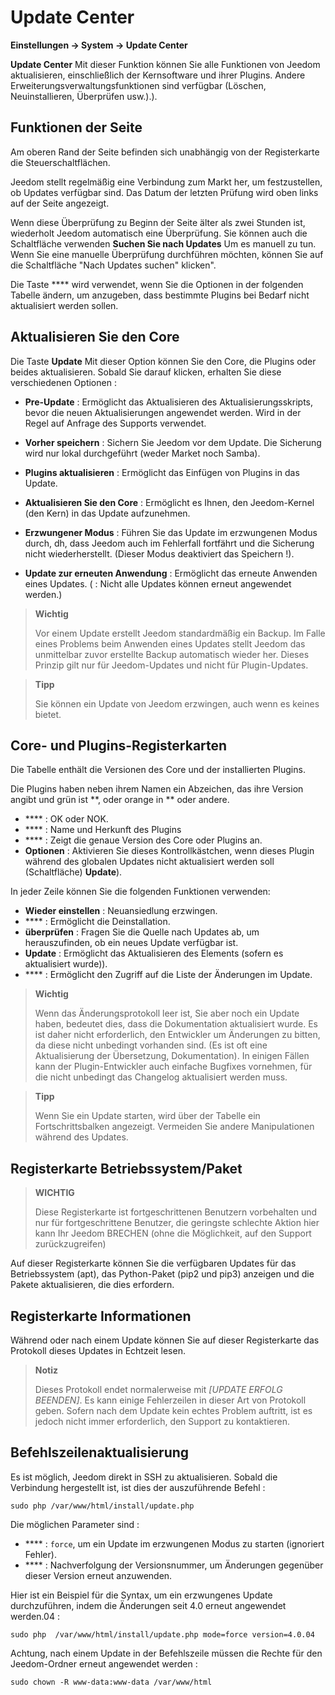 # Update Center
**Einstellungen → System → Update Center**


 **Update Center** Mit dieser Funktion können Sie alle Funktionen von Jeedom aktualisieren, einschließlich der Kernsoftware und ihrer Plugins.
Andere Erweiterungsverwaltungsfunktionen sind verfügbar (Löschen, Neuinstallieren, Überprüfen usw.).).


## Funktionen der Seite

Am oberen Rand der Seite befinden sich unabhängig von der Registerkarte die Steuerschaltflächen.

Jeedom stellt regelmäßig eine Verbindung zum Markt her, um festzustellen, ob Updates verfügbar sind. Das Datum der letzten Prüfung wird oben links auf der Seite angezeigt.

Wenn diese Überprüfung zu Beginn der Seite älter als zwei Stunden ist, wiederholt Jeedom automatisch eine Überprüfung.
Sie können auch die Schaltfläche verwenden **Suchen Sie nach Updates** Um es manuell zu tun.
Wenn Sie eine manuelle Überprüfung durchführen möchten, können Sie auf die Schaltfläche "Nach Updates suchen" klicken".

Die Taste **** wird verwendet, wenn Sie die Optionen in der folgenden Tabelle ändern, um anzugeben, dass bestimmte Plugins bei Bedarf nicht aktualisiert werden sollen.

## Aktualisieren Sie den Core

Die Taste **Update** Mit dieser Option können Sie den Core, die Plugins oder beides aktualisieren.
Sobald Sie darauf klicken, erhalten Sie diese verschiedenen Optionen :
- **Pre-Update** : Ermöglicht das Aktualisieren des Aktualisierungsskripts, bevor die neuen Aktualisierungen angewendet werden. Wird in der Regel auf Anfrage des Supports verwendet.
- **Vorher speichern** : Sichern Sie Jeedom vor dem Update. Die Sicherung wird nur lokal durchgeführt (weder Market noch Samba).
- **Plugins aktualisieren** : Ermöglicht das Einfügen von Plugins in das Update.
- **Aktualisieren Sie den Core** : Ermöglicht es Ihnen, den Jeedom-Kernel (den Kern) in das Update aufzunehmen.

- **Erzwungener Modus** : Führen Sie das Update im erzwungenen Modus durch, dh, dass Jeedom auch im Fehlerfall fortfährt und die Sicherung nicht wiederherstellt. (Dieser Modus deaktiviert das Speichern !).
- **Update zur erneuten Anwendung** : Ermöglicht das erneute Anwenden eines Updates. ( : Nicht alle Updates können erneut angewendet werden.)

> **Wichtig**
>
> Vor einem Update erstellt Jeedom standardmäßig ein Backup. Im Falle eines Problems beim Anwenden eines Updates stellt Jeedom das unmittelbar zuvor erstellte Backup automatisch wieder her. Dieses Prinzip gilt nur für Jeedom-Updates und nicht für Plugin-Updates.

> **Tipp**
>
> Sie können ein Update von Jeedom erzwingen, auch wenn es keines bietet.

## Core- und Plugins-Registerkarten

Die Tabelle enthält die Versionen des Core und der installierten Plugins.

Die Plugins haben neben ihrem Namen ein Abzeichen, das ihre Version angibt und grün ist **, oder orange in ** oder andere.

- **** : OK oder NOK.
- **** : Name und Herkunft des Plugins
- **** : Zeigt die genaue Version des Core oder Plugins an.
- **Optionen** : Aktivieren Sie dieses Kontrollkästchen, wenn dieses Plugin während des globalen Updates nicht aktualisiert werden soll (Schaltfläche) **Update**).

In jeder Zeile können Sie die folgenden Funktionen verwenden:

- **Wieder einstellen** : Neuansiedlung erzwingen.
- **** : Ermöglicht die Deinstallation.
- **überprüfen** : Fragen Sie die Quelle nach Updates ab, um herauszufinden, ob ein neues Update verfügbar ist.
- **Update** : Ermöglicht das Aktualisieren des Elements (sofern es aktualisiert wurde)).
- **** : Ermöglicht den Zugriff auf die Liste der Änderungen im Update.

> **Wichtig**
>
> Wenn das Änderungsprotokoll leer ist, Sie aber noch ein Update haben, bedeutet dies, dass die Dokumentation aktualisiert wurde. Es ist daher nicht erforderlich, den Entwickler um Änderungen zu bitten, da diese nicht unbedingt vorhanden sind. (Es ist oft eine Aktualisierung der Übersetzung, Dokumentation).
> In einigen Fällen kann der Plugin-Entwickler auch einfache Bugfixes vornehmen, für die nicht unbedingt das Changelog aktualisiert werden muss.

> **Tipp**
>
> Wenn Sie ein Update starten, wird über der Tabelle ein Fortschrittsbalken angezeigt. Vermeiden Sie andere Manipulationen während des Updates.

## Registerkarte Betriebssystem/Paket

> **WICHTIG**
>
> Diese Registerkarte ist fortgeschrittenen Benutzern vorbehalten und nur für fortgeschrittene Benutzer, die geringste schlechte Aktion hier kann Ihr Jeedom BRECHEN (ohne die Möglichkeit, auf den Support zurückzugreifen)

Auf dieser Registerkarte können Sie die verfügbaren Updates für das Betriebssystem (apt), das Python-Paket (pip2 und pip3) anzeigen und die Pakete aktualisieren, die dies erfordern. 

## Registerkarte Informationen

Während oder nach einem Update können Sie auf dieser Registerkarte das Protokoll dieses Updates in Echtzeit lesen.

> **Notiz**
>
> Dieses Protokoll endet normalerweise mit *[UPDATE ERFOLG BEENDEN]*. Es kann einige Fehlerzeilen in dieser Art von Protokoll geben. Sofern nach dem Update kein echtes Problem auftritt, ist es jedoch nicht immer erforderlich, den Support zu kontaktieren.

## Befehlszeilenaktualisierung

Es ist möglich, Jeedom direkt in SSH zu aktualisieren.
Sobald die Verbindung hergestellt ist, ist dies der auszuführende Befehl :

``````sudo php /var/www/html/install/update.php``````

Die möglichen Parameter sind :

- **** : `force`, um ein Update im erzwungenen Modus zu starten (ignoriert Fehler).
- **** : Nachverfolgung der Versionsnummer, um Änderungen gegenüber dieser Version erneut anzuwenden.

Hier ist ein Beispiel für die Syntax, um ein erzwungenes Update durchzuführen, indem die Änderungen seit 4.0 erneut angewendet werden.04 :

``````sudo php  /var/www/html/install/update.php mode=force version=4.0.04``````

Achtung, nach einem Update in der Befehlszeile müssen die Rechte für den Jeedom-Ordner erneut angewendet werden :

``````sudo chown -R www-data:www-data /var/www/html``````
